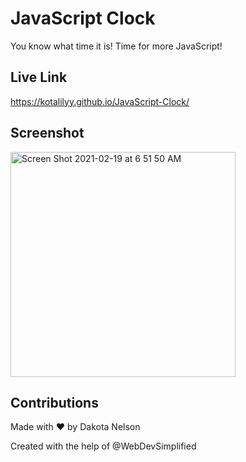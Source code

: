 # JavaScript Clock

You know what time it is! Time for more JavaScript!

## Live Link

https://kotalilyy.github.io/JavaScript-Clock/

## Screenshot

<img width="360" alt="Screen Shot 2021-02-19 at 6 51 50 AM" src="https://user-images.githubusercontent.com/77229281/108506892-27424680-727f-11eb-838c-e3d3e3ac2258.png">


## Contributions

Made with ❤️ by Dakota Nelson

Created with the help of @WebDevSimplified